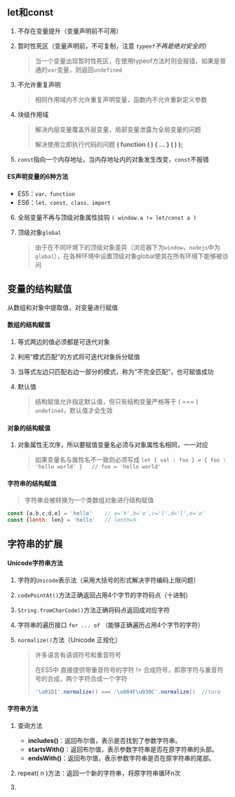 ## let和const

1. 不存在变量提升（变量声明前不可用）

2. 暂时性死区（变量声明前，不可复制，注意 *`typeof`不再是绝对安全的*）

   > 当一个变量出现暂时性死区，在使用typeof方法时则会报错，如果是普通的`var`变量，则返回`undefined`

3. 不允许重复声明

   > 相同作用域内不允许重复声明变量，函数内不允许重新定义参数

4. 块级作用域

   > 解决内层变量覆盖外层变量，局部变量泄露为全局变量的问题
   >
   > 解决使用立即执行代码的问题 **( function ( ) { ... } ( ) );**

5. `const`指向一个内存地址，当内存地址内的对象发生改变，`const`不报错

#### ES声明变量的6种方法

- ES5：`var、function`
- ES6：`let、const、class、import`

6. 全局变量不再与顶级对象属性挂钩 `( window.a != let/const a )`

7. 顶级对象`global`

   > 由于在不同环境下的顶级对象差异（浏览器下为`window`，`nodejs`中为`global`），在各种环境中设置顶级对象global使其在所有环境下能够被访问



## 变量的结构赋值

从数组和对象中提取值，对变量进行赋值

#### 数组的结构赋值

1. 等式两边的值必须都是可迭代对象

2. 利用“模式匹配”的方式将可迭代对象拆分赋值

3. 当等式左边只匹配右边一部分的模式，称为“不完全匹配”，也可赋值成功

4. 默认值

   > 结构赋值允许指定默认值，但只有结构变量严格等于 ( === ) `undefined`，默认值才会生效

#### 对象的结构赋值

1. 对象属性无次序，所以要赋值变量名必须与对象属性名相同，一一对应

   > 如果变量名与属性名不一致则必须写成 `let { val : foo } = { foo : 'hello world' }   // foo = 'hello world'`

#### 字符串的结构赋值

> 字符串会被转换为一个类数组对象进行结构赋值

```javascript
const [a,b,c,d,e] = 'hello'    // a='h',b='e',c='l',d='l',e='o'
const {lenth: len} = 'hello'   // lenth=5
```



## 字符串的扩展

#### Unicode字符串方法

1. 字符的`Unicode`表示法（采用大括号的形式解决字符编码上限问题）

2. `codePointAt()`方法正确返回占用4个字节的字符码点（十进制）

3. `String.fromCharCode()`方法正确将码点返回成对应字符

4. 字符串的遍历接口 `for ... of` （能够正确遍历占用4个字节的字符）

5. `normalize()`方法（Unicode 正规化）

   > 许多语言有语调符号和重音符号
   >
   > 在ES5中 直接提供带重音符号的字符 != 合成符号，即原字符与重音符号的合成，两个字符合成一个字符
   >
   > ```javascript
   > '\u01D1'.normalize() === '\u004F\u030C'.normalize()  //ture
   > ```

#### 字符串方法

1. 查询方法

   - **includes()**：返回布尔值，表示是否找到了参数字符串。
   - **startsWith()**：返回布尔值，表示参数字符串是否在原字符串的头部。
   - **endsWith()**：返回布尔值，表示参数字符串是否在原字符串的尾部。
2. repeat( n )方法：返回一个新的字符串，将原字符串循环n次
3. 
